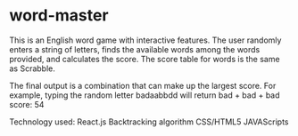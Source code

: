# word-master


This is an English word game with interactive features. 
The user randomly enters a string of letters, finds the available words among the words provided, and calculates the score. The score table for words is the same as Scrabble.

The final output is a combination that can make up the largest score.
For example, typing the random letter badaabbdd will return bad + bad + bad score: 54



Technology used:
React.js
Backtracking algorithm
CSS/HTML5
JAVAScripts
